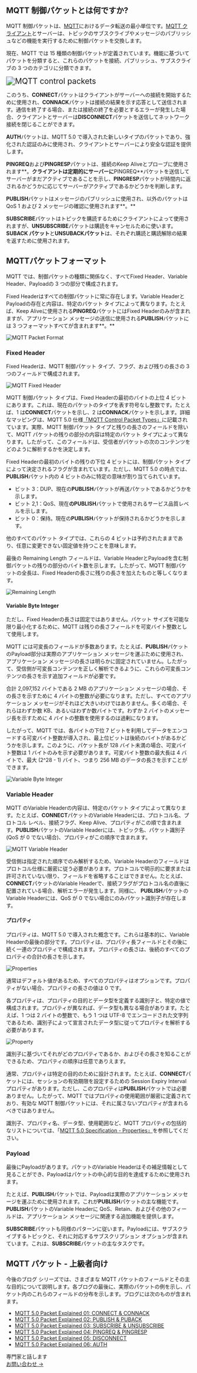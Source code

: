## MQTT 制御パケットとは何ですか?

MQTT 制御パケットは、[MQTT](https://www.emqx.com/ja/blog/the-easiest-guide-to-getting-started-with-mqtt)におけるデータ転送の最小単位です。[MQTT クライアント](https://www.emqx.com/ja/blog/mqtt-client-tools)とサーバーは、トピックのサブスクライブやメッセージのパブリッシュなどの機能を実行するために制御パケットを交換します。

現在、MQTT では 15 種類の制御パケットが定義されています。機能に基づいてパケットを分類すると、これらのパケットを接続、パブリッシュ、サブスクライブの 3 つのカテゴリに分類できます。

<img src="https://assets.emqx.com/images/f072fa0c17d4a188db0768caf5d17d19.png?x-image-process=image/resize,w_1520/format,webp" alt="MQTT control packets" style="zoom:150%;" />

このうち、**CONNECT**パケットはクライアントがサーバーへの接続を開始するために使用され、**CONNACK**パケットは接続の結果を示す応答として送信されます。通信を終了する場合、または接続の終了を必要とするエラーが発生した場合、クライアントとサーバーは**DISCONNECT**パケットを送信してネットワーク接続を閉じることができます。

**AUTH**パケットは、MQTT 5.0 で導入された新しいタイプのパケットであり、強化された認証のみに使用され、クライアントとサーバーにより安全な認証を提供します。

**PINGREQ**および**PINGRESP**パケットは、接続のKeep Aliveとプローブに使用されます**。**クライアントは定期的にサーバーに**PINGREQ**パケットを送信してサーバーがまだアクティブであることを示し、**PINGRESP**パケットが時間内に返されるかどうかに応じてサーバーがアクティブであるかどうかを判断します。

**PUBLISH**パケットはメッセージのパブリッシュに使用され、以外のパケットは QoS 1 および 2 メッセージの確認に使用されます**。**

**SUBSCRIBE**パケットはトピックを購読するためにクライアントによって使用されますが、**UNSUBSCRIBE**パケットは購読をキャンセルために使います。**SUBACK パケット**と**UNSUBACKパケット**は、それぞれ購読と購読解除の結果を返すために使用されます。

## MQTTパケットフォーマット

MQTT では、制御パケットの種類に関係なく、すべてFixed Header、Variable Header、Payloadの 3 つの部分で構成されます。

Fixed Headerはすべての制御パケットに常に存在します。Variable HeaderとPayloadの存在と内容は、特定のパケット タイプによって異なります。たとえば、Keep Aliveに使用される**PINGREQ**パケットにはFixed Headerのみが含まれますが、アプリケーション メッセージの送信に使用される**PUBLISH**パケットには 3 つフォーマットすべてが含まれます**。**

![MQTT Packet Format](https://assets.emqx.com/images/aa4530a68f7576acd841142f5fd90043.png?x-image-process=image/resize,w_1520/format,webp)

### Fixed Header

Fixed Headerは、MQTT 制御パケット タイプ、フラグ、および残りの長さの 3 つのフィールドで構成されます。

![MQTT Fixed Header](https://assets.emqx.com/images/4131b773a84f710314becd143f26a8d9.png?x-image-process=image/resize,w_1520/format,webp)

MQTT 制御パケット タイプは、Fixed Headerの最初のバイトの上位 4 ビットにあります。これは、現在のパケットのタイプを表す符号なし整数です。たとえば、1 は**CONNECT**パケットを示し、2 は**CONNACK**パケットを示します。詳細なマッピングは、MQTT 5.0 仕様[「MQTT Control Packet Types」](https://docs.oasis-open.org/mqtt/mqtt/v5.0/os/mqtt-v5.0-os.html#_Toc3901022)に記載されています。実際、MQTT 制御パケット タイプと残りの長さのフィールドを除いて、MQTT パケットの残りの部分の内容は特定のパケット タイプによって異なります。したがって、このフィールドは、受信者がパケットの次のコンテンツをどのように解析するかを決定します。

Fixed Headerの最初のバイトの残りの下位 4 ビットには、制御パケット タイプによって決定されるフラグが含まれています。ただし、MQTT 5.0 の時点では、 **PUBLISH**パケット内の 4 ビットのみに特定の意味が割り当てられています。

- ビット 3：DUP、現在の**PUBLISH**パケットが再送パケットであるかどうかを示します。
- ビット 2,1：QoS、現在**のPUBLISH**パケットで使用されるサービス品質レベルを示します。
- ビット 0：保持。現在の**PUBLISH**パケットが保持されるかどうかを示します。

他のすべてのパケット タイプでは、これらの 4 ビットは予約されたままであり、任意に変更できない固定値を持つことを意味します。

最後の Remaining Length フィールドは、Variable HeaderとPayloadを含む制御パケットの残りの部分のバイト数を示します。したがって、MQTT 制御パケットの全長は、Fixed Headerの長さに残りの長さを加えたものと等しくなります。

![Remaining Length](https://assets.emqx.com/images/19eb3616e9fd094aa675305e08b391da.png?x-image-process=image/resize,w_1520/format,webp)

#### Variable Byte Integer

ただし、Fixed Headerの長さは固定ではありません。パケット サイズを可能な限り最小化するために、MQTT は残りの長さフィールドを可変バイト整数として使用します。

MQTT には可変長のフィールドが多数あります。たとえば、**PUBLISH**パケットのPayload部分は実際のアプリケーション メッセージを運ぶために使用され、アプリケーション メッセージの長さは明らかに固定されていません。したがって、受信側が可変長コンテンツを正しく解析できるように、これらの可変長コンテンツの長さを示す追加フィールドが必要です。

合計 2,097,152 バイトである 2 MB のアプリケーション メッセージの場合、その長さを示すために 4 バイトの整数が必要になります。ただし、すべてのアプリケーション メッセージがそれほど大きいわけではありません。多くの場合、それらはわずか数 KB、あるいはわずか数バイトです。わずか 2 バイトのメッセージ長を示すために 4 バイトの整数を使用するのは過剰になります。

したがって、MQTT では、各バイトの下位 7 ビットを利用してデータをエンコードする可変バイト整数が導入され、最上位ビットは後続のバイトがあるかどうかを示します。このように、パケット長が 128 バイト未満の場合、可変バイト整数は 1 バイトのみを示す必要があります。可変バイト整数の最大長は 4 バイトで、最大 (2^28 - 1) バイト、つまり 256 MB のデータの長さを示すことができます。

![Variable Byte Integer](https://assets.emqx.com/images/055cf380b41283639f48a514e439cea2.png?x-image-process=image/resize,w_1520/format,webp)

### Variable Header

MQTT のVariable Headerの内容は、特定のパケット タイプによって異なります。たとえば、**CONNECT**パケットのVariable Headerには、プロトコル名、プロトコル レベル、接続フラグ、Keep Alive、プロパティがこの順で含まれます。**PUBLISH**パケットのVariable Headerには、トピック名、パケット識別子 (QoS が 0 でない場合)、プロパティがこの順序で含まれます。

![MQTT Variable Header](https://assets.emqx.com/images/22e02825f2a09033f311218b4e9985b1.png?x-image-process=image/resize,w_1520/format,webp)

受信側は指定された順序でのみ解析するため、Variable Headerのフィールドはプロトコル仕様に厳密に従う必要があります。プロトコルで明示的に要求または許可されていない限り、フィールドを省略することはできません。たとえば、**CONNECT**パケットのVariable Headerで、接続フラグがプロトコル名の直後に配置されている場合、解析エラーが発生します。同様に、 **PUBLISH**パケットのVariable Headerには、QoS が 0 でない場合にのみパケット識別子が存在します。

#### プロパティ

プロパティは、MQTT 5.0 で導入された概念です。これらは基本的に、Variable Headerの最後の部分です。プロパティは、プロパティ長フィールドとその後に続く一連のプロパティで構成されます。プロパティの長さは、後続のすべてのプロパティの合計の長さを示します。

![Properties](https://assets.emqx.com/images/4dc5e956daa02e22aeb17b7a6b3d1b00.png?x-image-process=image/resize,w_1520/format,webp)

通常はデフォルト値があるため、すべてのプロパティはオプションです。プロパティがない場合、プロパティの長さの値は 0 です。

各プロパティは、プロパティの目的とデータ型を定義する識別子と、特定の値で構成されます。プロパティが異なれば、データ型も異なる場合があります。たとえば、1 つは 2 バイトの整数で、もう 1 つは UTF-8 でエンコードされた文字列であるため、識別子によって宣言されたデータ型に従ってプロパティを解析する必要があります。

![Property](https://assets.emqx.com/images/c4c3242f6b3f90518a88f034c8354010.png?x-image-process=image/resize,w_1520/format,webp)

識別子に基づいてそれがどのプロパティであるか、およびその長さを知ることができるため、プロパティの順序は任意でありえます。

通常、プロパティは特定の目的のために設計されます。たとえば、**CONNECT**パケットには、セッションの有効期限を設定するための Session Expiry Interval プロパティがあります。ただし、このプロパティは**PUBLISH**パケットでは必要ありません。したがって、MQTT ではプロパティの使用範囲が厳密に定義されており、有効な MQTT 制御パケットには、それに属さないプロパティが含まれるべきではありません。

識別子、プロパティ名、データ型、使用範囲など、MQTT プロパティの包括的なリストについては、「[MQTT 5.0 Specification - Properties」](https://docs.oasis-open.org/mqtt/mqtt/v5.0/os/mqtt-v5.0-os.html#_Toc3901027)を参照してください。

### Payload

最後にPayloadがあります。パケットのVariable Headerはその補足情報として見ることができ、Payloadはパケットの中心的な目的を達成するために使用されます。

たとえば、**PUBLISH**パケットでは、Payloadは実際のアプリケーション メッセージを運ぶために使用されます。これが**PUBLISH**パケットの主な機能です。**PUBLISH**パケットのVariable Headerに QoS、Retain、およびその他のフィールドは、アプリケーション メッセージに関連する追加機能を提供します。

**SUBSCRIBE**パケットも同様のパターンに従います。Payloadには、サブスクライブするトピックと、それに対応するサブスクリプション オプションが含まれています。これは、**SUBSCRIBE**パケットの主なタスクです。

## MQTT パケット - 上級者向け

今後のブログ シリーズでは、さまざまな MQTT パケットのフィールドとその主な目的について説明します。各ブログの最後に、実際のパケットの例を示し、パケット内のこれらのフィールドの分布を示します。ブログには次のものが含まれます。

- [MQTT 5.0 Packet Explained 01: CONNECT & CONNACK](https://www.emqx.com/en/blog/mqtt-5-0-control-packets-01-connect-connack)
- [MQTT 5.0 Packet Explained 02: PUBLISH & PUBACK](https://www.emqx.com/en/blog/mqtt-5-0-control-packets-02-publish-puback)
- [MQTT 5.0 Packet Explained 03: SUBSCRIBE & UNSUBSCRIBE](https://www.emqx.com/en/blog/mqtt-5-0-control-packets-03-subscribe-unsubscribe)
- [MQTT 5.0 Packet Explained 04: PINGREQ & PINGRESP](https://www.emqx.com/en/blog/mqtt-5-0-control-packets-04-pingreq-pingresp)
- [MQTT 5.0 Packet Explained 05: DISCONNECT](https://www.emqx.com/en/blog/mqtt-5-0-control-packets-05-disconnect)
- [MQTT 5.0 Packet Explained 06: AUTH](https://www.emqx.com/en/blog/mqtt-5-0-control-packets-06-auth)



<section class="promotion">
    <div>
        専門家と話します
    </div>
    <a href="https://www.emqx.com/ja/contact?product=solutions" class="button is-gradient">お問い合わせ →</a>
</section>
